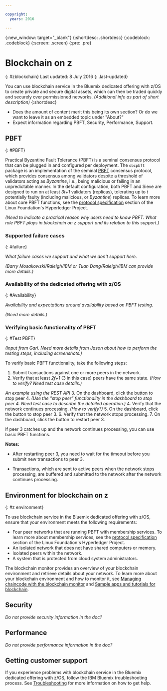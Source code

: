 ```yaml
---

copyright:
  years: 2016

---
```


{:new_window: target="_blank"}
{:shortdesc: .shortdesc}
{:codeblock: .codeblock}
{:screen: .screen}
{:pre: .pre}


# Blockchain on z
{: #zblockchain}
Last updated: 8 July 2016
{: .last-updated}



You can use blockchain service in the Bluemix dedicated offering with z/OS to create private and secure digital assets, which can then be traded quickly and securely over permissioned networks.  *(Additional info as part of short description)*
{:shortdesc}


* Does the amount of content merit this being its own section?  Or do we want to leave it as an embedded topic under "About?"
* Expect information regarding PBFT, Security, Performance, Support.


## PBFT
{: #PBFT}

Practical Byzantine Fault Tolerance (PBFT) is a seminal consensus protocol that can be plugged in and configured per deployment. The ``obcpbft`` package is an implementation of the seminal [PBFT](http://dl.acm.org/citation.cfm?id=571640 "PBFT") consensus protocol, which provides consensus among validators despite a threshold of validators acting as _Byzantine_, i.e., being malicious or failing in an unpredictable manner. In the default configuration, both PBFT and Sieve are designed to run on at least *3t+1* validators (replicas), tolerating up to *t* potentially faulty (including malicious, or *Byzantine*) replicas. To learn more about core PBFT functions, see the [protocol specification](https://github.com/hyperledger/fabric/blob/master/docs/protocol-spec.md#fabric) section of the Linux Foundation's Hyperledger Project. 

*(Need to indicate a practical reason why users need to know PBFT. What role PBFT plays in blockchain on z support and its relation to this support.)*


### Supported failure cases
{: #failure}

*What failure cases we support and what we don't support here.*

*(Barry Mosakowski/Raleigh/IBM or Tuan Dang/Raleigh/IBM can provide more details.)*

### Availability of the dedicated offering with z/OS
{: #Availability}

*Availability and expectations around availability based on PBFT testing.*

*(Need more details.)*

### Verifying basic functionality of PBFT
{: #Test PBFT}

*(Input from Gari. Need more details from Jason about how to perform the testing steps, including screenshots.)*

To verify basic PBFT functionality, take the following steps:

1. Submit transactions against one or more peers in the network.
2. Verify that at least *2f+1* (3 in this case) peers have the same state. *(How to verify? Need test case details.)*

  *An example using the REST API*
3. On the dashboard, click the button to stop peer 4. *(Use the "stop peer" functionality in the dashboard to stop peer 4. Need test case to describe the detailed operation.)*
4. Verify that the network continues processing. *(How to verify?)*
5. On the dashboard, click the button to stop peer 3.
6. Verify that the network stops processing.
7. On the dashboard, click the button to restart peer 3.

If peer 3 catches up and the network continues processing, you can use basic PBFT functions.

**Notes:**
* After restarting peer 3, you need to wait for the timeout before you submit new transactions to peer 3.

* Transactions, which are sent to active peers when the network stops processing, are buffered and submitted to the network after the network continues processing.

## Environment for blockchain on z
{: #z environment}

To use blockchain service in the Bluemix dedicated offering with z/OS, ensure that your environment meets the following requirements:

* Four peer networks that are running PBFT with membership services. To learn more about membership services, see the [protocol specification](https://github.com/hyperledger/fabric/blob/master/docs/protocol-spec.md#fabric) section of the Linux Foundation's Hyperledger Project. 
* An isolated network that does not have shared computers or memory.
* Isolated peers within the network.
* A system that is protected from cloud system administrators.

The blockchain monitor provides an overview of your blockchain environment and retrieve details about your network. To learn more about your blockchain environment and how to monitor it, see [Managing chaincode with the blockchain monitor](https://new-console.ng.bluemix.net/docs/services/blockchain/ibmblockchainmonitor.html) and [Sample apps and tutorials for blockchain](https://new-console.ng.bluemix.net/docs/services/blockchain/ibmblockchain_tutorials.html).

## Security

*Do not provide security information in the doc?*

## Performance

*Do not provide performance information in the doc?*

## Getting customer support

If you experience problems with blockchain service in the Bluemix dedicated offering with z/OS, follow the IBM Bluemix troubleshooting process. See [Troubleshooting](https://new-console.ng.bluemix.net/docs/troubleshoot/troubleshoot.html) for more information on how to get help.

